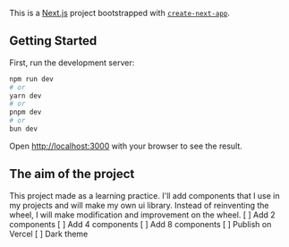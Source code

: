 This is a [Next.js](https://nextjs.org/) project bootstrapped with [`create-next-app`](https://github.com/vercel/next.js/tree/canary/packages/create-next-app).

## Getting Started

First, run the development server:

```bash
npm run dev
# or
yarn dev
# or
pnpm dev
# or
bun dev
```

Open [http://localhost:3000](http://localhost:3000) with your browser to see the result.

## The aim of the project
This project made as a learning practice. I'll add components that I use in my projects and will make my own ui library. Instead of reinventing the wheel, I will make modification and improvement on the wheel.
[ ] Add 2 components
[ ] Add 4 components
[ ] Add 8 components
[ ] Publish on Vercel
[ ] Dark theme